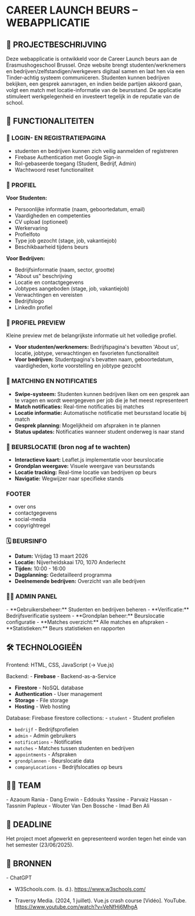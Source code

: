 <H1>CAREER LAUNCH BEURS – WEBAPPLICATIE</H1>

<H2>📌 PROJECTBESCHRIJVING</H2>

Deze webapplicatie is ontwikkeld voor de Career Launch beurs aan de Erasmushogeschool Brussel. Onze website brengt studenten/werknemers en bedrijven/zelfstandigen/werkgevers digitaal samen en laat hen via een Tinder-achtig systeem communiceren. Studenten kunnen bedrijven bekijken, een gesprek aanvragen, en indien beide partijen akkoord gaan, volgt een match met locatie-informatie van de beursstand. De applicatie stimuleert werkgelegenheid en investeert tegelijk in de reputatie van de school.

<H2> 🎯 FUNCTIONALITEITEN </H2>

<H3> 🔐 LOGIN- EN REGISTRATIEPAGINA</H3>

- studenten en bedrijven kunnen zich veilig aanmelden of registreren
- Firebase Authentication met Google Sign-in
- Rol-gebaseerde toegang (Student, Bedrijf, Admin)
- Wachtwoord reset functionaliteit

<H3> 👤 PROFIEL </H3>

**Voor Studenten:**
- Persoonlijke informatie (naam, geboortedatum, email)
- Vaardigheden en competenties
- CV upload (optioneel)
- Werkervaring
- Profielfoto
- Type job gezocht (stage, job, vakantiejob)
- Beschikbaarheid tijdens beurs

**Voor Bedrijven:**
- Bedrijfsinformatie (naam, sector, grootte)
- "About us" beschrijving
- Locatie en contactgegevens
- Jobtypes aangeboden (stage, job, vakantiejob)
- Verwachtingen en vereisten
- Bedrijfslogo
- LinkedIn profiel

<H3> 📄 PROFIEL PREVIEW</H3>

Kleine preview met de belangrijkste informatie uit het volledige profiel.

- **Voor studenten/werknemers:** Bedrijfspagina's bevatten 'About us', locatie, jobtype, verwachtingen en favorieten functionaliteit
- **Voor bedrijven:** Studentpagina's bevatten naam, geboortedatum, vaardigheden, korte voorstelling en jobtype gezocht

<H3> 💬 MATCHING EN NOTIFICATIES</H3>

- **Swipe-systeem:** Studenten kunnen bedrijven liken om een gesprek aan te vragen en wordt weergegeven per job die je het meest representeert
- **Match notificaties:** Real-time notificaties bij matches
- **Locatie informatie:** Automatische notificatie met beursstand locatie bij match
- **Gesprek planning:** Mogelijkheid om afspraken in te plannen
- **Status updates:** Notificaties wanneer student onderweg is naar stand

<H3> 📍 BEURSLOCATIE (bron nog af te wachten)</H3>

- **Interactieve kaart:** Leaflet.js implementatie voor beurslocatie
- **Grondplan weergave:** Visuele weergave van beursstands
- **Locatie tracking:** Real-time locatie van bedrijven op beurs
- **Navigatie:** Wegwijzer naar specifieke stands

<H3> FOOTER </H3>

- over ons
- contactgegevens
- social-media
- copyrightregel

<H3> 🗓️ BEURSINFO</H3>

- **Datum:** Vrijdag 13 maart 2026
- **Locatie:** Nijverheidskaai 170, 1070 Anderlecht
- **Tijden:** 10:00 - 16:00
- **Dagplanning:** Gedetailleerd programma
- **Deelnemende bedrijven:** Overzicht van alle bedrijven

<H3> 👨‍💼 ADMIN PANEL</H3>
- **Gebruikersbeheer:** Studenten en bedrijven beheren
- **Verificatie:** Bedrijfsverificatie systeem
- **Grondplan beheer:** Beurslocatie configuratie
- **Matches overzicht:** Alle matches en afspraken
- **Statistieken:** Beurs statistieken en rapporten

<H2> 🛠️ TECHNOLOGIEËN</H2>

Frontend: HTML, CSS, JavaScript (-> Vue.js)

Backend: - **Firebase** - Backend-as-a-Service
  - **Firestore** - NoSQL database
  - **Authentication** - User management
  - **Storage** - File storage
  - **Hosting** - Web hosting

Database: Firebase firestore
          collections:  - `student` - Student profielen
  - `bedrijf` - Bedrijfsprofielen
  - `admin` - Admin gebruikers
  - `notifications` - Notificaties
  - `matches` - Matches tussen studenten en bedrijven
  - `appointments` - Afspraken
  - `grondplannen` - Beurslocatie data
  - `companyLocations` - Bedrijfslocaties op beurs
 
       
<H2> 👨‍💻 TEAM</H2>
- Azaoum Rania
- Dang Enwin
- Eddouks Yassine
- Parvaiz Hassan
- Tassnim Papleux
- Wouter Van Den Bossche
- Imad Ben Ali

<H2> 📆 DEADLINE</H2>

Het project moet afgewerkt en gepresenteerd worden tegen het einde van het semester (23/06/2025).

<H2> 🔗 BRONNEN</H2>
- ChatGPT

- W3Schools.com. (s. d.). https://www.w3schools.com/

- Traversy Media. (2024, 1 juillet). Vue.js crash course [Vidéo]. YouTube. https://www.youtube.com/watch?v=VeNfHj6MhgA

